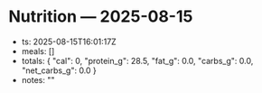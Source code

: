 # Nutrition — 2025-08-15
- ts: 2025-08-15T16:01:17Z
- meals: []
- totals: { "cal": 0, "protein_g": 28.5, "fat_g": 0.0, "carbs_g": 0.0, "net_carbs_g": 0.0 }
- notes: ""
